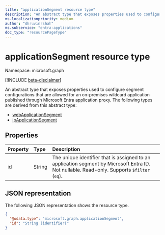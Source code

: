 ```yaml
---
title: "applicationSegment resource type"
description: "An abstract type that exposes properties used to configure segment configurations that are allowed for an on-premises wildcard application published through Microsoft Entra application proxy."
ms.localizationpriority: medium
author: "dhruvinrshah"
ms.subservice: "entra-applications"
doc_type: "resourcePageType"
---
```


# applicationSegment resource type

Namespace: microsoft.graph

[!INCLUDE [beta-disclaimer](../../includes/beta-disclaimer.md)]

An abstract type that exposes properties used to configure segment configurations that are allowed for an on-premises wildcard application published through Microsoft Entra application proxy. The following types are derived from this abstract type:
+ [webApplicationSegment](webapplicationsegment.md)
+ [ipApplicationSegment](ipapplicationsegment.md)

## Properties

| Property     | Type        | Description |
|:-------------|:------------|:------------|
|id|String|The unique identifier that is assigned to an application segment by Microsoft Entra ID. Not nullable. Read-only. Supports `$filter` (`eq`).  |

## JSON representation

The following JSON representation shows the resource type.
<!-- {
  "blockType": "resource",
  "@odata.type": "microsoft.graph.applicationSegment"
}
-->
``` json
{
  "@odata.type": "microsoft.graph.applicationSegment",
  "id": "String (identifier)"
}
```
